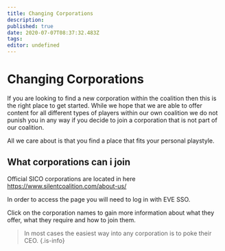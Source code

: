 ```yaml
---
title: Changing Corporations
description: 
published: true
date: 2020-07-07T08:37:32.483Z
tags: 
editor: undefined
---
```


# Changing Corporations
If you are looking to find a new corporation within the coalition then this is the right place to get started. While we hope that we are able to offer content for all different types of players within our own coalition we do not punish you in any way if you decide to join a corporation that is not part of our coalition.

All we care about is that you find a place that fits your personal playstyle.

## What corporations can i join
Official SICO corporations are located in here https://www.silentcoalition.com/about-us/

In order to access the page you will need to log in with EVE SSO.

Click on the corporation names to gain more information about what they offer, what they require and how to join them.

> In most cases the easiest way into any corporation is to poke their CEO.
{.is-info}
